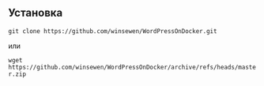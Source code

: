 ## Установка

`git clone https://github.com/winsewen/WordPressOnDocker.git`

или

`wget https://github.com/winsewen/WordPressOnDocker/archive/refs/heads/master.zip`

